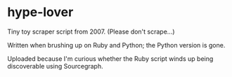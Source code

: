 hype-lover
==========

Tiny toy scraper script from 2007. (Please don't scrape...) 

Written when brushing up on Ruby and Python; the Python version is gone.

Uploaded because I'm curious whether the Ruby script winds up being discoverable using Sourcegraph.

